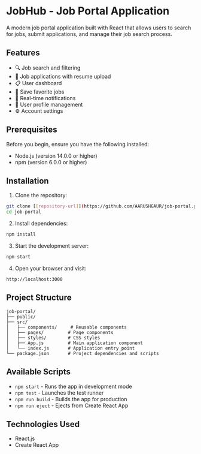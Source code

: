 # JobHub - Job Portal Application

A modern job portal application built with React that allows users to search for jobs, submit applications, and manage their job search process.

## Features

- 🔍 Job search and filtering
- 📝 Job applications with resume upload
- 📋 User dashboard
- 💼 Save favorite jobs
- 🔔 Real-time notifications
- 👤 User profile management
- ⚙️ Account settings

## Prerequisites

Before you begin, ensure you have the following installed:
- Node.js (version 14.0.0 or higher)
- npm (version 6.0.0 or higher)

## Installation

1. Clone the repository:
```bash
git clone [[repository-url]](https://github.com/AARUSHGAUR/job-portal.git)
cd job-portal
```

2. Install dependencies:
```bash
npm install
```

3. Start the development server:
```bash
npm start
```

4. Open your browser and visit:
```
http://localhost:3000
```

## Project Structure

```
job-portal/
├── public/
├── src/
│   ├── components/     # Reusable components
│   ├── pages/         # Page components
│   ├── styles/        # CSS styles
│   ├── App.js         # Main application component
│   └── index.js       # Application entry point
└── package.json       # Project dependencies and scripts
```

## Available Scripts

- `npm start` - Runs the app in development mode
- `npm test` - Launches the test runner
- `npm run build` - Builds the app for production
- `npm run eject` - Ejects from Create React App

## Technologies Used

- React.js
- Create React App
